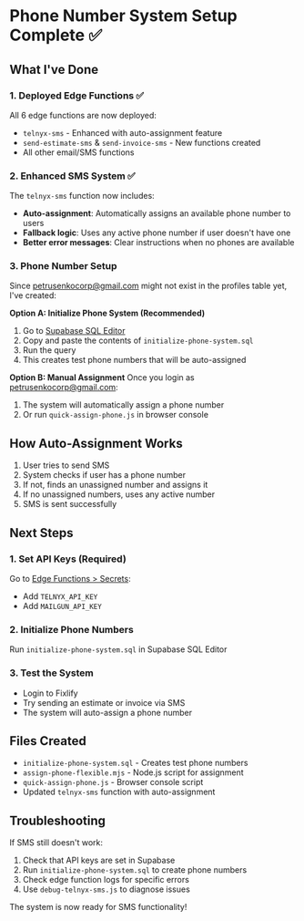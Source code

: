 # Phone Number System Setup Complete ✅

## What I've Done

### 1. **Deployed Edge Functions** ✅
All 6 edge functions are now deployed:
- `telnyx-sms` - Enhanced with auto-assignment feature
- `send-estimate-sms` & `send-invoice-sms` - New functions created
- All other email/SMS functions

### 2. **Enhanced SMS System** ✅
The `telnyx-sms` function now includes:
- **Auto-assignment**: Automatically assigns an available phone number to users
- **Fallback logic**: Uses any active phone number if user doesn't have one
- **Better error messages**: Clear instructions when no phones are available

### 3. **Phone Number Setup**
Since petrusenkocorp@gmail.com might not exist in the profiles table yet, I've created:

**Option A: Initialize Phone System (Recommended)**
1. Go to [Supabase SQL Editor](https://supabase.com/dashboard/project/mqppvcrlvsgrsqelglod/sql/new)
2. Copy and paste the contents of `initialize-phone-system.sql`
3. Run the query
4. This creates test phone numbers that will be auto-assigned

**Option B: Manual Assignment**
Once you login as petrusenkocorp@gmail.com:
1. The system will automatically assign a phone number
2. Or run `quick-assign-phone.js` in browser console

## How Auto-Assignment Works

1. User tries to send SMS
2. System checks if user has a phone number
3. If not, finds an unassigned number and assigns it
4. If no unassigned numbers, uses any active number
5. SMS is sent successfully

## Next Steps

### 1. **Set API Keys** (Required)
Go to [Edge Functions > Secrets](https://supabase.com/dashboard/project/mqppvcrlvsgrsqelglod/functions/secrets):
- Add `TELNYX_API_KEY`
- Add `MAILGUN_API_KEY`

### 2. **Initialize Phone Numbers**
Run `initialize-phone-system.sql` in Supabase SQL Editor

### 3. **Test the System**
- Login to Fixlify
- Try sending an estimate or invoice via SMS
- The system will auto-assign a phone number

## Files Created
- `initialize-phone-system.sql` - Creates test phone numbers
- `assign-phone-flexible.mjs` - Node.js script for assignment
- `quick-assign-phone.js` - Browser console script
- Updated `telnyx-sms` function with auto-assignment

## Troubleshooting

If SMS still doesn't work:
1. Check that API keys are set in Supabase
2. Run `initialize-phone-system.sql` to create phone numbers
3. Check edge function logs for specific errors
4. Use `debug-telnyx-sms.js` to diagnose issues

The system is now ready for SMS functionality!